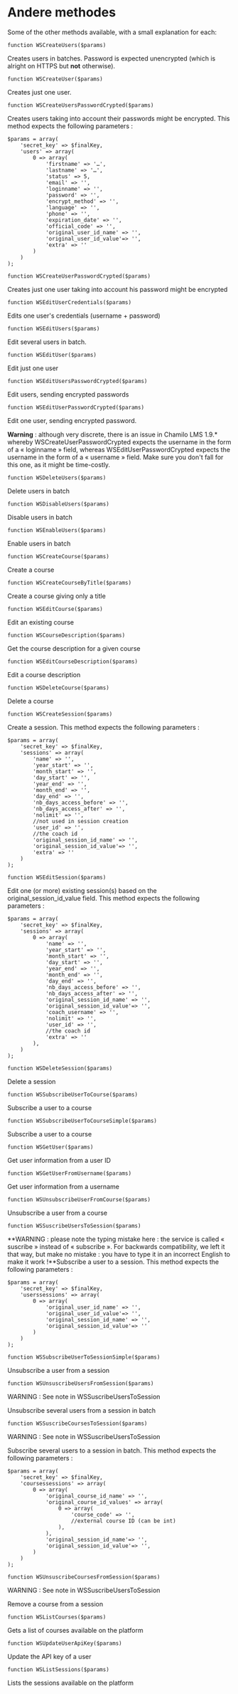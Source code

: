 # Andere methodes

Some of the other methods available, with a small explanation for each:

```text
function WSCreateUsers($params)
```

Creates users in batches. Password is expected unencrypted \(which is alright on HTTPS but **not** otherwise\).

```text
function WSCreateUser($params)
```

Creates just one user.

```text
function WSCreateUsersPasswordCrypted($params)
```

Creates users taking into account their passwords might be encrypted. This method expects the following parameters :

```text
$params = array(
    'secret_key' => $finalKey,
    'users' => array(
        0 => array(
            'firstname' => '…',
            'lastname' => '…',
            'status' => 5,
            'email' => '',
            'loginname' => '',
            'password' => '',
            'encrypt_method' => '',
            'language' => '',
            'phone' => '',
            'expiration_date' => '',
            'official_code' => '',
            'original_user_id_name' => '',
            'original_user_id_value'=> '',
            'extra' => ''
        )
    )
);

function WSCreateUserPasswordCrypted($params)
```

Creates just one user taking into account his password might be encrypted

```text
function WSEditUserCredentials($params)
```

Edits one user's credentials \(username + password\)

```text
function WSEditUsers($params)
```

Edit several users in batch.

```text
function WSEditUser($params)
```

Edit just one user

```text
function WSEditUsersPasswordCrypted($params)
```

Edit users, sending encrypted passwords

```text
function WSEditUserPasswordCrypted($params)
```

Edit one user, sending encrypted password.

**Warning** : although very discrete, there is an issue in Chamilo LMS 1.9.\* whereby WSCreateUserPasswordCrypted expects the username in the form of a « loginname » field, whereas WSEditUserPasswordCrypted expects the username in the form of a « username » field. Make sure you don't fall for this one, as it might be time-costly.

```text
function WSDeleteUsers($params)
```

Delete users in batch

```text
function WSDisableUsers($params)
```

Disable users in batch

```text
function WSEnableUsers($params)
```

Enable users in batch

```text
function WSCreateCourse($params)
```

Create a course

```text
function WSCreateCourseByTitle($params)
```

Create a course giving only a title

```text
function WSEditCourse($params)
```

Edit an existing course

```text
function WSCourseDescription($params)
```

Get the course description for a given course

```text
function WSEditCourseDescription($params)
```

Edit a course description

```text
function WSDeleteCourse($params)
```

Delete a course

```text
function WSCreateSession($params)
```

Create a session. This method expects the following parameters :

```text
$params = array(
    'secret_key' => $finalKey,
    'sessions' => array(
        'name' => '',
        'year_start' => '',
        'month_start' => '',
        'day_start' => '',
        'year_end' => '',
        'month_end' => '',
        'day_end' => '',
        'nb_days_access_before' => '',
        'nb_days_access_after' => '',
        'nolimit' => '',
        //not used in session creation
        'user_id' => '',
        //the coach id
        'original_session_id_name' => '',
        'original_session_id_value'=> '',
        'extra' => ''
    )
);

function WSEditSession($params)
```

Edit one \(or more\) existing session\(s\) based on the original\_session\_id\_value field. This method expects the following parameters :

```text
$params = array(
    'secret_key' => $finalKey,
    'sessions' => array(
        0 => array(
            'name' => '',
            'year_start' => '',
            'month_start' => '',
            'day_start' => '',
            'year_end' => '',
            'month_end' => '',
            'day_end' => '',
            'nb_days_access_before' => '',
            'nb_days_access_after' => '',
            'original_session_id_name' => '',
            'original_session_id_value'=> '',
            'coach_username' => '',
            'nolimit' => '',
            'user_id' => '',
            //the coach id
            'extra' => ''
        ),
    )
);

function WSDeleteSession($params)
```

Delete a session

```text
function WSSubscribeUserToCourse($params)
```

Subscribe a user to a course

```text
function WSSubscribeUserToCourseSimple($params)
```

Subscribe a user to a course

```text
function WSGetUser($params)
```

Get user information from a user ID

```text
function WSGetUserFromUsername($params)
```

Get user information from a username

```text
function WSUnsubscribeUserFromCourse($params)
```

Unsubscribe a user from a course

```text
function WSSuscribeUsersToSession($params)
```

**WARNING : please note the typing mistake here : the service is called « suscribe » instead of « subscribe ». For backwards compatibility, we left it that way, but make no mistake : you have to type it in an incorrect English to make it work !**Subscribe a user to a session. This method expects the following parameters :

```text
$params = array(
    'secret_key' => $finalKey,
    'userssessions' => array(
        0 => array(
            'original_user_id_name' => '',
            'original_user_id_value'=> '',
            'original_session_id_name' => '',
            'original_session_id_value'=> ''
        )
    )
);

function WSSubscribeUserToSessionSimple($params)
```

Unsubscribe a user from a session

```text
function WSUnsuscribeUsersFromSession($params)
```

WARNING : See note in WSSuscribeUsersToSession

Unsubscribe several users from a session in batch

```text
function WSSuscribeCoursesToSession($params)
```

WARNING : See note in WSSuscribeUsersToSession

Subscribe several users to a session in batch. This method expects the following parameters :

```text
$params = array(
    'secret_key' => $finalKey,
    'coursessessions' => array(
        0 => array(
            'original_course_id_name' => '',
            'original_course_id_values' => array(
                0 => array(
                    'course_code' => '',
                    //external course ID (can be int)
                ),
            ),
            'original_session_id_name'=> '',
            'original_session_id_value'=> '',
        )
    )
);

function WSUnsuscribeCoursesFromSession($params)
```

WARNING : See note in WSSuscribeUsersToSession

Remove a course from a session

```text
function WSListCourses($params)
```

Gets a list of courses available on the platform

```text
function WSUpdateUserApiKey($params)
```

Update the API key of a user

```text
function WSListSessions($params)
```

Lists the sessions available on the platform


